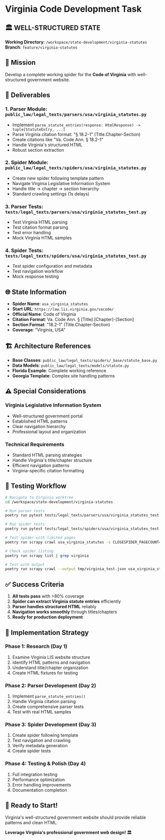 # Virginia Code Development Task

## 🏛️ WELL-STRUCTURED STATE
**Working Directory**: `/workspace/state-development/virginia-statutes`  
**Branch**: `feature/virginia-statutes`

## 🎯 Mission
Develop a complete working spider for the **Code of Virginia** with well-structured government website.

## 🎯 Deliverables

### 1. Parser Module: `public_law/legal_texts/parsers/usa/virginia_statutes.py`
- Implement `parse_statute_entries(response: HtmlResponse) -> tuple[StatuteEntry, ...]`
- Parse Virginia citation format: "§ 18.2-1" (Title.Chapter-Section)
- Create citations like "Va. Code Ann. § 18.2-1"
- Handle Virginia's structured HTML
- Robust section extraction

### 2. Spider Module: `public_law/legal_texts/spiders/usa/virginia_statutes.py`
- Create new spider following template pattern
- Navigate Virginia Legislative Information System
- Handle title → chapter → section hierarchy
- Standard crawling settings (1s delays)

### 3. Parser Tests: `tests/legal_texts/parsers/usa/virginia_statutes_test.py`
- Test Virginia HTML parsing
- Test citation format parsing
- Test error handling
- Mock Virginia HTML samples

### 4. Spider Tests: `tests/legal_texts/spiders/usa/virginia_statutes_test.py`
- Test spider configuration and metadata
- Test navigation workflow
- Mock response testing

## 🌐 State Information
- **Spider Name**: `usa_virginia_statutes`
- **Start URL**: `https://law.lis.virginia.gov/vacode/`
- **Official Name**: Code of Virginia
- **Citation Format**: Va. Code Ann. § [Title].[Chapter]-[Section]
- **Section Format**: "18.2-1" (Title.Chapter-Section)
- **Coverage**: "Virginia, USA"

## 🏗️ Architecture References
- **Base Classes**: `public_law/legal_texts/spiders/_base/statute_base.py`
- **Data Models**: `public_law/legal_texts/models/statute.py`
- **Florida Example**: Complete working reference
- **Georgia Template**: Complex site handling patterns

## ⚠️ Special Considerations

### Virginia Legislative Information System
- Well-structured government portal
- Established HTML patterns
- Clear navigation hierarchy
- Professional layout and organization

### Technical Requirements
- Standard HTML parsing strategies
- Handle Virginia's title/chapter structure
- Efficient navigation patterns
- Virginia-specific citation formatting

## 🧪 Testing Workflow

```bash
# Navigate to Virginia worktree
cd /workspace/state-development/virginia-statutes

# Run parser tests
poetry run pytest tests/legal_texts/parsers/usa/virginia_statutes_test.py -v

# Run spider tests  
poetry run pytest tests/legal_texts/spiders/usa/virginia_statutes_test.py -v

# Test spider with limited pages
poetry run scrapy crawl usa_virginia_statutes -s CLOSESPIDER_PAGECOUNT=5

# Check spider listing
poetry run scrapy list | grep virginia

# Test with output
poetry run scrapy crawl --output tmp/virginia_test.json usa_virginia_statutes -s CLOSESPIDER_PAGECOUNT=10
```

## ✅ Success Criteria

1. **All tests pass** with >80% coverage
2. **Spider can extract Virginia statute entries** efficiently
3. **Parser handles structured HTML** reliably
4. **Navigation works smoothly** through titles/chapters
5. **Ready for production deployment**

## 🎨 Implementation Strategy

### Phase 1: Research (Day 1)
1. Examine Virginia LIS website structure
2. Identify HTML patterns and navigation
3. Understand title/chapter organization
4. Create HTML fixtures for testing

### Phase 2: Parser Development (Day 2)
1. Implement `parse_statute_entries()`
2. Handle Virginia citation parsing
3. Create comprehensive parser tests
4. Test with real HTML samples

### Phase 3: Spider Development (Day 3)
1. Create spider following template
2. Test navigation and crawling
3. Verify metadata generation
4. Create spider tests

### Phase 4: Testing & Polish (Day 4)
1. Full integration testing
2. Performance optimization
3. Error handling improvements
4. Documentation completion

## 🏁 Ready to Start!

Virginia's well-structured government website should provide reliable patterns and clean HTML.

**Leverage Virginia's professional government web design!** 🏛️